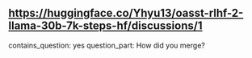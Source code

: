## https://huggingface.co/Yhyu13/oasst-rlhf-2-llama-30b-7k-steps-hf/discussions/1

contains_question: yes
question_part: How did you merge?